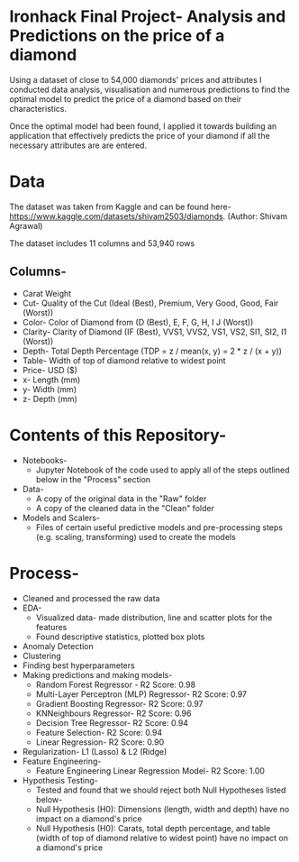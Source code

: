 # Ironhack Final Project- Analysis and Predictions on the price of a diamond 

Using a dataset of close to 54,000 diamonds' prices and attributes I conducted data analysis, visualisation and numerous predictions to find the optimal model to predict the price of a diamond based on their characteristics. 

Once the optimal model had been found, I applied it towards building an application that effectively predicts the price of your diamond if all the necessary attributes are are entered. 

#  Data 

The dataset was taken from  Kaggle and can be found here- https://www.kaggle.com/datasets/shivam2503/diamonds. (Author: Shivam Agrawal) 

The dataset includes 11 columns and 53,940 rows

## Columns-
  - Carat Weight 
  - Cut- Quality of the Cut (Ideal (Best), Premium, Very Good, Good, Fair (Worst))
  - Color- Color of Diamond from (D (Best), E, F, G, H, I J (Worst)) 
  - Clarity- Clarity of Diamond (IF (Best), VVS1, VVS2, VS1, VS2, SI1, SI2, I1 (Worst)) 
  - Depth- Total Depth Percentage (TDP = z / mean(x, y) = 2 * z / (x + y))
  - Table- Width of top of diamond relative to widest point  
  - Price- USD ($)
  - x- Length (mm) 
  - y- Width (mm)
  - z- Depth (mm)
    
# Contents of this Repository- 

- Notebooks-
   - Jupyter Notebook of the code used to apply all of the steps outlined below in the "Process" section 
- Data- 
   - A copy of the original data in the "Raw" folder 
   - A copy of the cleaned data in the "Clean" folder 
 - Models and Scalers- 
    - Files of certain useful predictive models and pre-processing steps (e.g. scaling, transforming) used to create the models 

# Process- 

- Cleaned and processed the raw data
- EDA-
  - Visualized data- made distribution, line and scatter plots for the features
  - Found descriptive statistics, plotted box plots
- Anomaly Detection
- Clustering
- Finding best hyperparameters
- Making predictions and making models-
  - Random Forest Regressor - R2 Score: 0.98
  - Multi-Layer Perceptron (MLP) Regressor- R2 Score: 0.97
  - Gradient Boosting Regressor- R2 Score: 0.97
  - KNNeighbours Regressor- R2 Score: 0.96 
  - Decision Tree Regressor- R2 Score: 0.94
  - Feature Selection- R2 Score: 0.94
  - Linear Regression- R2 Score: 0.90
- Regularization- L1 (Lasso) & L2 (Ridge)
- Feature Engineering-
  - Feature Engineering Linear Regression Model- R2 Score: 1.00 
- Hypothesis Testing- 
  - Tested and found that we should reject both Null Hypotheses listed below- 
   - Null Hypothesis (H0): Dimensions (length, width and depth) have no impact on a diamond's price
   - Null Hypothesis (H0): Carats, total depth percentage, and table (width of top of diamond relative to widest point) have no impact on a diamond's    price
